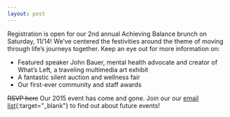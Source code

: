```yaml
---
layout: post
---
```


Registration is open for our 2nd annual Achieving Balance brunch on Saturday, 11/14! We’ve centered the festivities around the theme of moving through life’s journeys together. Keep an eye out for more information on:
* Featured speaker John Bauer, mental health advocate and creator of What’s Left, a traveling multimedia art exhibit
* A fantastic silent auction and wellness fair
* Our first-ever community and staff awards

~~RSVP here~~ Our 2015 event has come and gone. Join our our [email list](http://eepurl.com/bBBXSD){:target="_blank"} to find out about future events!

